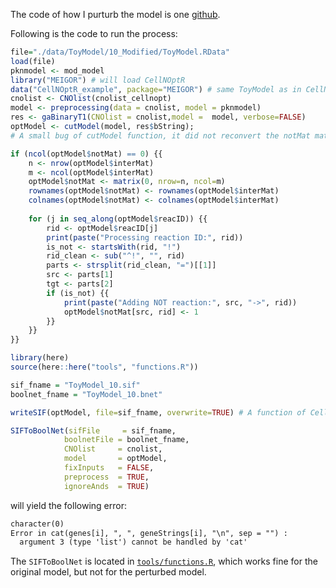 
The code of how I purturb the model is one [github](https://gitlab.com/uniluxembourg/lcsb/BioCore/disease_maps/machine-learning-for-boolean-networks/genetic-algorithms-bingyu-jiang-internship/-/blob/bf8fadcb280a0b5cd17c56d90ca0b9735458ac65/02.Pertub_model.R). 

Following is the code to run the process: 

```r
file="./data/ToyModel/10_Modified/ToyModel.RData"
load(file)
pknmodel <- mod_model
library("MEIGOR") # will load CellNOptR
data("CellNOptR_example", package="MEIGOR") # same ToyModel as in CellNOptR
cnolist <- CNOlist(cnolist_cellnopt)
model <- preprocessing(data = cnolist, model = pknmodel)
res <- gaBinaryT1(CNOlist = cnolist,model =  model, verbose=FALSE)
optModel <- cutModel(model, res$bString);
# A small bug of cutModel function, it did not reconvert the notMat matrix.

if (ncol(optModel$notMat) == 0) {{
    n <- nrow(optModel$interMat)
    m <- ncol(optModel$interMat)
    optModel$notMat <- matrix(0, nrow=n, ncol=m)
    rownames(optModel$notMat) <- rownames(optModel$interMat)
    colnames(optModel$notMat) <- colnames(optModel$interMat)
    
    for (j in seq_along(optModel$reacID)) {{
        rid <- optModel$reacID[j]
        print(paste("Processing reaction ID:", rid))
        is_not <- startsWith(rid, "!")
        rid_clean <- sub("^!", "", rid)
        parts <- strsplit(rid_clean, "=")[[1]]
        src <- parts[1]
        tgt <- parts[2]
        if (is_not) {{
            print(paste("Adding NOT reaction:", src, "->", rid))
            optModel$notMat[src, rid] <- 1
        }}
    }}
}}

library(here)
source(here::here("tools", "functions.R"))

sif_fname = "ToyModel_10.sif"
boolnet_fname = "ToyModel_10.bnet"

writeSIF(optModel, file=sif_fname, overwrite=TRUE) # A function of CellNOptR

SIFToBoolNet(sifFile     = sif_fname,
            boolnetFile = boolnet_fname,
            CNOlist     = cnolist,
            model       = optModel,
            fixInputs   = FALSE,
            preprocess  = TRUE,
            ignoreAnds  = TRUE)
```
will yield the following error:
```txt
character(0)
Error in cat(genes[i], ", ", geneStrings[i], "\n", sep = "") : 
  argument 3 (type 'list') cannot be handled by 'cat'
```

The `SIFToBoolNet` is located in [`tools/functions.R`](https://gitlab.com/uniluxembourg/lcsb/BioCore/disease_maps/machine-learning-for-boolean-networks/genetic-algorithms-bingyu-jiang-internship/-/blob/bf8fadcb280a0b5cd17c56d90ca0b9735458ac65/tools/functions.R), which works fine for the original model, but not for the perturbed model. 